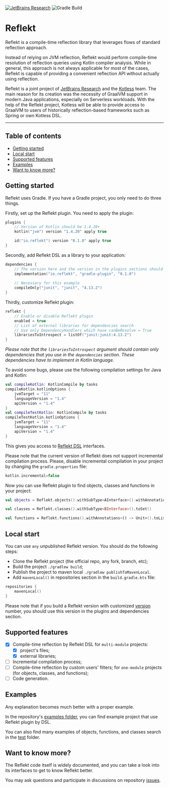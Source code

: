 [![JetBrains Research](https://jb.gg/badges/research.svg)](https://confluence.jetbrains.com/display/ALL/JetBrains+on+GitHub)
![Gradle Build](https://github.com/nbirillo/reflekt/workflows/Gradle%20Build/badge.svg?branch=master)

# Reflekt

Reflekt is a compile-time reflection library that leverages flows of standard reflection approach.

Instead of relying on JVM reflection, Reflekt would perform compile-time resolution of reflection
queries using Kotlin compiler analysis. While in general, this approach is not always applicable for
most of the cases, Reflekt is capable of providing a convenient reflection API without actually
using reflection.

Reflekt is a joint project of [JetBrains Research](https://research.jetbrains.org/) and the [Kotless](https://github.com/JetBrains/kotless) team. 
The main reason for its creation was the necessity of GraalVM support in modern Java applications, 
especially on Serverless workloads. With the help of the Reflekt project, Kotless will be able to provide access to GraalVM to 
users of historically reflection-based frameworks such as Spring or own Kotless DSL.

___

## Table of contents

- [Getting started](#getting-started)
- [Local start](#local-start)
- [Supported features](#supported-features)
- [Examples](#examples)
- [Want to know more?](#want-to-know-more?)

## Getting started

Reflekt uses Gradle. If you have a Gradle project, you only need to do three things.

Firstly, set up the Reflekt plugin. You need to apply the plugin:

```kotlin
plugins {
    // Version of Kotlin should be 1.4.20+
    kotlin("jvm") version "1.4.20" apply true

    id("io.reflekt") version "0.1.0" apply true
}
```

Secondly, add Reflekt DSL as a library to your application:

```kotlin
dependencies {
    // The version here and the version in the plugins sections should be equal
    implementation("io.reflekt", "gradle-plugin", "0.1.0")
    
    // Necessary for this example
    compileOnly("junit", "junit", "4.13.2")
}
```

Thirdly, customize Reflekt plugin:

```kotlin
reflekt {
    // Enable or disable Reflekt plugin
    enabled = true
    // List of external libraries for dependencies search
    // Use only DependencyHandlers which have canBeResolve = True
    librariesToIntrospect = listOf("junit:junit:4.13.2")
}
```

_Please note that the `librariesToIntrospect` argument should contain only dependencies 
that you use in the `dependencies` section. These dependencies have to 
implement in Kotlin language._ 

To avoid some bugs, please use the following compilation settings for Java and Kotlin:

```kotlin
val compileKotlin: KotlinCompile by tasks
compileKotlin.kotlinOptions {
    jvmTarget = "11"
    languageVersion = "1.4"
    apiVersion = "1.4"
}
val compileTestKotlin: KotlinCompile by tasks
compileTestKotlin.kotlinOptions {
    jvmTarget = "11"
    languageVersion = "1.4"
    apiVersion = "1.4"
}
```

This gives you access to [Reflekt DSL](./reflekt-dsl/src/main/kotlin/io/reflekt/Reflekt.kt) interfaces.

Please note that the current version of Reflekt does not support 
incremental compilation process. Please, disable incremental compilation in your 
project by changing the `gradle.properties` file:

```kotlin
kotlin.incremental=false
```

Now you can use Reflekt plugin to find objects, classes and functions in your project:

```kotlin
val objects = Reflekt.objects().withSubType<AInterface>().withAnnotations<AInterface>(FirstAnnotation::class, SecondAnnotation::class).toList()

val classes = Reflekt.classes().withSubType<BInterface>().toSet()

val functions = Reflekt.functions().withAnnotations<() -> Unit>().toList()
```

## Local start

You can use `any` unpublished Reflekt version. You should do the following steps:

- Clone the Reflekt project (the official repo, any fork, branch, etc);
- Build the project `./gradlew build`;
- Publish the project to maven local `./gradlew publishToMavenLocal`.
- Add `mavenLocal()` in repositories section in the `build.gradle.kts` file:

```kotlin
repositories {
    mavenLocal()
}
```

Please note that if you build a Reflekt version with customized 
[version](https://github.com/JetBrains-Research/reflekt/blob/master/build.gradle.kts#L4) number,
you should use this version in the plugins and dependencies section.

## Supported features

- [x] Compile-time reflection by Reflekt DSL 
  for `multi-module` projects:
    - [x] project's files;
    - [x] external libraries;
- [ ] Incremental compilation process;
- [ ] Compile-time reflection by custom users' filters;
  for `one-module` projects (for objects, classes, and functions);
- [ ] Code generation.

## Examples

Any explanation becomes much better with a proper example.

In the repository's [examples folder](./examples), you can find example project 
that use Reflekt plugin by DSL.

You can also find many examples of objects, functions, and classes search in 
the [test](./reflekt-plugin/src/test) folder.

## Want to know more?

The Reflekt code itself is widely documented, 
and you can take a look into its interfaces to get to know Reflekt better.

You may ask questions and participate in discussions on repository [issues](https://github.com/JetBrains-Research/reflekt/issues).
